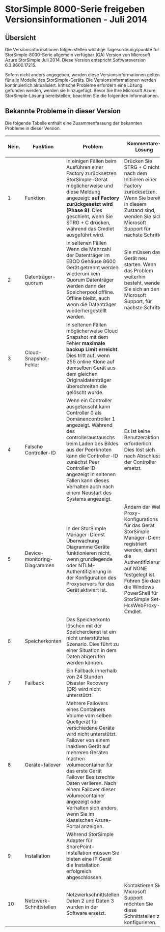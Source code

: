 <properties 
   pageTitle="Versionsinformationen StorSimple 8000 freigeben | Microsoft Azure"
   description="Beschreibt neue Features, offene Probleme und Abhilfen verfügbar für Juli 2014 Microsoft Azure StorSimple Version."
   services="storsimple"
   documentationCenter="NA"
   authors="SharS"
   manager="carmonm"
   editor="" />
 <tags 
   ms.service="storsimple"
   ms.devlang="NA"
   ms.topic="article"
   ms.tgt_pltfrm="NA"
   ms.workload="TBD"
   ms.date="04/18/2016"
   ms.author="v-sharos" />

# <a name="storsimple-8000-series-release-version-release-notes---july-2014"></a>StorSimple 8000-Serie freigeben Versionsinformationen - Juli 2014 

## <a name="overview"></a>Übersicht

Die Versionsinformationen folgen stellen wichtige Tagesordnungspunkte für StorSimple-8000-Serie allgemein verfügbar (GA) Version von Microsoft Azure StorSimple Juli 2014. Diese Version entspricht Softwareversion 6.3.9600.17215.  

Sofern nicht anders angegeben, werden diese Versionsinformationen gelten für alle Modelle des StorSimple-Geräts. Die Versionsinformationen werden kontinuierlich aktualisiert. kritische Probleme erfordern eine Lösung gefunden werden, werden sie hinzugefügt. Bevor Sie Ihre Microsoft Azure StorSimple-Lösung bereitstellen, beachten Sie die folgenden Informationen.  

## <a name="known-issues-in-this-release"></a>Bekannte Probleme in dieser Version
Die folgende Tabelle enthält eine Zusammenfassung der bekannten Probleme in dieser Version.  
 
| Nein. | Funktion | Problem | Kommentare-Lösung | Gilt für Gerät | Virtuelles Gerät gilt |
|-----|---------|-------|----------------------------|----------------------------|---------------------------|
| 1 | Funktion | In einigen Fällen beim Ausführen einer Factory zurücksetzen StorSimple-Gerät möglicherweise und diese Meldung angezeigt: **auf Factory zurückgesetzt wird (Phase 8)**. Dies geschieht, wenn Sie STRG + C drücken, während das Cmdlet ausgeführt wird. | Drücken Sie STRG + C nicht nach dem Initiieren einer Factory zurücksetzen. Wenn Sie bereits in diesem Zustand sind, wenden Sie sich Microsoft Support für nächste Schritte. | Ja | Nein |
| 2 | Datenträger-quorum | In seltenen Fällen Wenn die Mehrzahl der Datenträger im EBOD Gehäuse 8600 Gerät getrennt werden wiederum kein Quorum Datenträger werden dann der Speicherpool offline. Offline bleibt, auch wenn die Datenträger wiederhergestellt werden. | Sie müssen das Gerät neu starten. Wenn das Problem weiterhin besteht, wenden Sie sich an den Microsoft Support, für nächste Schritte. | Ja | Nein |
| 3 | Cloud-Snapshot-Fehler | In seltenen Fällen möglicherweise Cloud Snapshot mit dem Fehler **maximale backup Limit erreicht**. Dies tritt auf, wenn 255 online Klone auf demselben Gerät aus dem gleichen Originaldatenträger überschreiten die gelöscht wurde. | | Ja | Ja |
| 4 | Falsche Controller-ID | Wenn ein Controller ausgetauscht kann Controller 0 als Domänencontroller 1 angezeigt. Während des controlleraustauschs beim Laden des Bildes aus der Peerknoten kann die Controller-ID zunächst Peer Controller ID angezeigt In seltenen Fällen kann dieses Verhalten auch nach einem Neustart des Systems angezeigt. | Es ist keine Benutzeraktion erforderlich. Dies löst sich nach Abschluss der Controller ersetzt. | Ja | Nein |
| 5 | Device-monitoring-Diagrammen | In der StorSimple Manager-Dienst Überwachung Diagramme Geräte funktionieren nicht, wenn grundlegende oder NTLM-Authentifizierung in der Konfiguration des Proxyservers für das Gerät aktiviert ist. | Ändern der Web Proxy-Konfigurations für das Gerät StorSimple Manager-Dienst registriert werden, damit die Authentifizierung auf NONE festgelegt ist. Führen Sie dazu die Windows PowerShell für StorSimple Set-HcsWebProxy-Cmdlet. | Ja | Ja |
| 6 | Speicherkonten | Das Speicherkonto löschen mit der Speicherdienst ist ein nicht unterstütztes Szenario. Dies führt zu einer Situation in dem Daten abgerufen werden können. | | Ja | Ja |
| 7 | Failback | Ein Failback innerhalb von 24 Stunden Disaster Recovery (DR) wird nicht unterstützt. | | Ja | Nein |
| 8 | Geräte-failover | Mehrere Failovers eines Containers Volume vom selben Quellgerät für verschiedene Geräte wird nicht unterstützt. Failover von einem inaktiven Gerät auf mehreren Geräten machen volumecontainer für das erste Gerät Failover Besitzrechte Daten verlieren. Nach einem Failover dieser volumecontainer angezeigt oder Verhalten sich anders, wenn Sie im klassischen Azure-Portal anzeigen. | | Ja | Nein |
| 9 | Installation | Während StorSimple Adapter für SharePoint-Installation müssen Sie bieten eine IP Gerät die Installation erfolgreich abgeschlossen. | | Ja | Nein |
| 10 | Netzwerk-Schnittstellen | Netzwerkschnittstellen Daten 2 und Daten 3 wurden in der Software ersetzt. | Kontaktieren Sie Microsoft Support möchten Sie diese Schnittstellen zu konfigurieren. | Ja | Nein |


 
